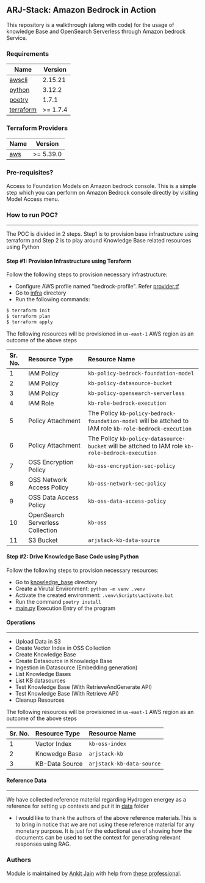 ## ARJ-Stack: Amazon Bedrock in Action

This repository is a walkthrough (along with code) for the usage of knowledge Base and OpenSearch Serverless through Amazon bedrock Service.

### Requirements

| Name | Version |
|------|---------|
| <a name="requirement_awscli"></a> [awscli](#requirement\_awscli) | 2.15.21 |
| <a name="requirement_python"></a> [python](#requirement\_python) | 3.12.2 |
| <a name="requirement_poetry"></a> [poetry](#requirement\_poetry) | 1.7.1 |
| <a name="requirement_terraform"></a> [terraform](#requirement\_terraform) | >= 1.7.4 |

### Terraform Providers

| Name | Version |
|------|---------|
| <a name="provider_aws"></a> [aws](#provider\_aws) | >= 5.39.0 |

### Pre-requisites?

Access to Foundation Models on Amazon bedrock console. This is a simple step which you can perform on Amazon Bedrock console directly by visiting Model Access menu.

### How to run POC?
---

The POC is divided in 2 steps. Step1 is to provision base infrastructure using terraform and Step 2 is to play around Knowledge Base related resources using Python

#### Step #1: Provision Infrastructure using Teraform

Follow the following steps to provision necessary infrastructure: 

- Configure AWS profile named "bedrock-profile". Refer [provider.tf](https://github.com/ankit-jn/amazon-bedrock-knowledge-base/blob/main/infra/providers.tf#L19)
- Go to [infra](https://github.com/ankit-jn/amazon-bedrock-knowledge-base/tree/main/infra) directory
- Run the following commands:

```bash
$ terraform init
$ terraform plan
$ terraform apply
```

The following resources will be provisioned in `us-east-1` AWS region as an outcome of the above steps

| Sr. No. | Resource Type | Resource Name |
|:------|:------|:------|
| 1 | IAM Policy | `kb-policy-bedrock-foundation-model` |
| 2 | IAM Policy | `kb-policy-datasource-bucket` |
| 3 | IAM Policy | `kb-policy-opensearch-serverless` |
| 4 | IAM Role | `kb-role-bedrock-execution` |
| 5 | Policy Attachment | The Policy `kb-policy-bedrock-foundation-model` will be attched to IAM role `kb-role-bedrock-execution` |
| 6 | Policy Attachment | The Policy `kb-policy-datasource-bucket` will be attched to IAM role `kb-role-bedrock-execution` |
| 7 | OSS Encryption Policy | `kb-oss-encryption-sec-policy` |
| 8 | OSS Network Access Policy | `kb-oss-network-sec-policy` |
| 9 | OSS Data Access Policy | `kb-oss-data-access-policy` |
| 10 | OpenSearch Serverless Collection | `kb-oss` |
| 11 | S3 Bucket | `arjstack-kb-data-source` |

#### Step #2: Drive Knowledge Base Code using Python

Follow the following steps to provision necessary resources:
- Go to [knowledge_base](https://github.com/ankit-jn/amazon-bedrock-knowledge-base/tree/main/knowledge_base) directory
- Create a Virutal Environment: `python -m venv .venv`
- Activate the created environment: `.venv\Scripts\activate.bat`
- Run the command `poetry install`
- [main.py](https://github.com/ankit-jn/amazon-bedrock-knowledge-base/blob/main/knowledge_base/main.py) Execution Entry of the program

#### Operations
---
- Upload Data in S3
- Create Vector Index in OSS Collection
- Create Knowledge Base
- Create Datasource in Knowledge Base
- Ingestion in Datasource (Embedding generation)
- List Knowledge Bases
- List KB datasources
- Test Knowledge Base (With RetrieveAndGenerate API)
- Test Knowledge Base (With Retrieve API)
- Cleanup Resources

The following resources will be provisioned in `us-east-1` AWS region as an outcome of the above steps

| Sr. No. | Resource Type | Resource Name |
|:------|:------|:------|
| 1 | Vector Index | `kb-oss-index` |
| 2 | Knowedge Base | `arjstack-kb` |
| 3 | KB-Data Source | `arjstack-kb-data-source` |

#### Reference Data
---
We have collected reference material regarding Hydrogen energey as a reference for setting up contexts and put it in [data](https://github.com/ankit-jn/amazon-bedrock-knowledge-base/tree/main/data) folder

- I would like to thank the authors of the above reference materials.This is to bring in notice that we are not using these reference material for any monetary purpose. It is just for the eductional use of showing how the documents can be used to set the context for generating relevant responses using RAG.

### Authors

Module is maintained by [Ankit Jain](https://github.com/ankit-jn) with help from [these professional](https://github.com/ankit-jn/amazon-bedrock-knowledge-base/graphs/contributors).
